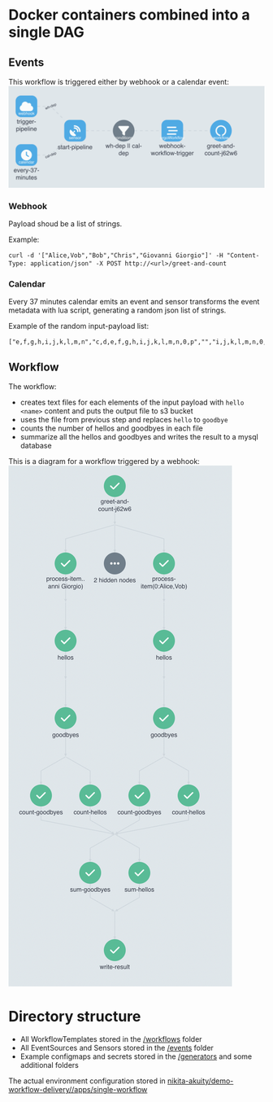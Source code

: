
# Docker containers combined into a single DAG


## Events

This workflow is triggered either by webhook or a calendar event:
![Event Diagram](assets/event.png "Event Diagram")

### Webhook 
Payload shoud be a list of strings.

Example:
```
curl -d '["Alice,Vob","Bob","Chris","Giovanni Giorgio"]' -H "Content-Type: application/json" -X POST http://<url>/greet-and-count
```
### Calendar
Every 37 minutes calendar emits an event and sensor transforms the event metadata with lua script, generating a random json list of strings.

Example of the random input-payload list:
```
["e,f,g,h,i,j,k,l,m,n","c,d,e,f,g,h,i,j,k,l,m,n,0,p","","i,j,k,l,m,n,0,p","f,g,h,i,j,k,l","a,b,c,d,e,f,g,h,i,j,k,l,m,n,0","i,j,k","f,g,h"]
```

## Workflow
The workflow:
* creates text files for each elements of the input payload with `hello <name>` content and puts the output file to s3 bucket
* uses the file from previous step and replaces `hello` to `goodbye`
* counts the number of hellos and goodbyes in each file
* summarize all the hellos and goodbyes and writes the result to a mysql database

This is a diagram for a workflow triggered by a webhook:
![Workflow Diagram](assets/wf.png "Workflow Diagram")

# Directory structure

* All WorkflowTemplates stored in the [/workflows](workflows) folder
* All EventSources and Sensors stored in the [/events](events) folder
* Example configmaps and secrets stored in the [/generators](generators) and some additional folders

The actual environment configuration stored in [nikita-akuity/demo-workflow-delivery//apps/single-workflow](https://github.com/nikita-akuity/demo-workflow-delivery/tree/main/apps/single-workflow)
